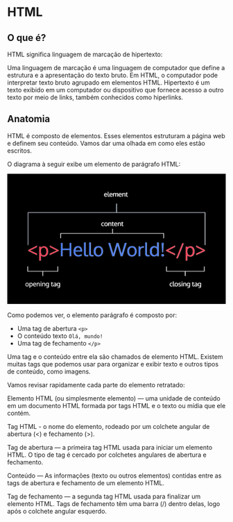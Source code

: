 # HTML

## O que é?

HTML significa linguagem de marcação de hipertexto:

Uma linguagem de marcação é uma linguagem de computador que define a estrutura e a apresentação do texto bruto.
Em HTML, o computador pode interpretar texto bruto agrupado em elementos HTML.
Hipertexto é um texto exibido em um computador ou dispositivo que fornece acesso a outro texto por meio de links, também conhecidos como hiperlinks.

## Anatomia

HTML é composto de elementos. Esses elementos estruturam a página web e definem seu conteúdo. Vamos dar uma olhada em como eles estão escritos.

O diagrama à seguir exibe um elemento de parágrafo HTML:

![Anatomia HTML](../../assets/img/html-anatomia.png)

Como podemos ver, o elemento parágrafo é composto por:

- Uma tag de abertura `<p>`
- O conteúdo texto `Olá, mundo!`
- Uma tag de fechamento `</p>`

Uma tag e o conteúdo entre ela são chamados de elemento HTML. Existem muitas tags que podemos usar para organizar e exibir texto e outros tipos de conteúdo, como imagens.

Vamos revisar rapidamente cada parte do elemento retratado:

Elemento HTML (ou simplesmente elemento) — uma unidade de conteúdo em um documento HTML formada por tags HTML e o texto ou mídia que ele contém.

Tag HTML - o nome do elemento, rodeado por um colchete angular de abertura (<) e fechamento (>).

Tag de abertura — a primeira tag HTML usada para iniciar um elemento HTML. O tipo de tag é cercado por colchetes angulares de abertura e fechamento.

Conteúdo — As informações (texto ou outros elementos) contidas entre as tags de abertura e fechamento de um elemento HTML.

Tag de fechamento — a segunda tag HTML usada para finalizar um elemento HTML. Tags de fechamento têm uma barra (/) dentro delas, logo após o colchete angular esquerdo.
